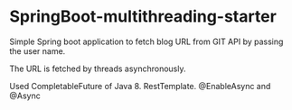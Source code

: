 # SpringBoot-multithreading-starter

Simple Spring boot application to fetch blog URL from GIT API by passing the user name.

The URL is fetched by threads asynchronously.

Used CompletableFuture of Java 8.
RestTemplate.
@EnableAsync and @Async
